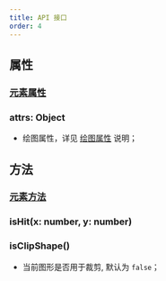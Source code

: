 ```yaml
---
title: API 接口
order: 4
---
```


## 属性

### [元素属性](/zh/docs/api/general/element#属性)

### attrs: Object

- 绘图属性，详见 [绘图属性](/zh/docs/api/shape/attrs) 说明；

## 方法

### [元素方法](/zh/docs/api/general/element#方法)

### isHit(x: number, y: number)

### isClipShape()

- 当前图形是否用于裁剪, 默认为 `false`；
